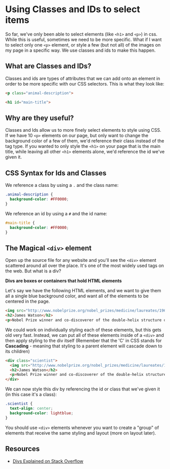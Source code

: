 # Using Classes and IDs to select items

So far, we've only been able to select elements (like `<h1>` and `<p>`) in css. While this is useful, sometimes we need to be more specific. What if I want to select only one `<p>` element, or style a few (but not all) of the images on my page in a specific way. We use classes and ids to make this happen.

## What are Classes and IDs?
Classes and ids are types of attributes that we can add onto an element in order to be more specific with our CSS selectors. This is what they look like:

```html
<p class="animal-description">
```
```html
<h1 id="main-title">
```
## Why are they useful?
Classes and Ids allow us to more finely select elements to style using CSS. If we have 10 `<p>` elements on our page, but only want to change the background color of a few of them, we'd reference their class instead of the tag type. If you wanted to only style the `<h1>` on your page that is the main title, while leaving all other `<h1>` elements alone, we'd reference the id we've given it.

## CSS Syntax for Ids and Classes
We reference a class by using a `.` and the class name:

```css
.animal-description {
  background-color: #FF0000;
}
```

We reference an id by using a `#` and the id name:

```css
#main-title {
  background-color: #FF0000;
}
```
## The Magical `<div>` element
Open up the source file for any website and you'll see the `<div>` element scattered around all over the place. It's one of the most widely used tags on the web. But what is a div?

**Divs are boxes or containers that hold HTML elements**

Let's say we have the following HTML elements, and we want to give them all a single blue background color, and want all of the elements to be centered in the page.

```html
<img src="http://www.nobelprize.org/nobel_prizes/medicine/laureates/1962/watson.jpg">
<h2>James Watson</h2>
<p>Nobel Prize winner and co-discoverer of the double-helix structure of DNA</p>
```

We could work on individually styling each of these elements, but this gets old very fast. Instead, we can put all of these elements inside of a `<div>` and then apply styling to the div itself (Remember that the 'C' in CSS stands for **Cascading** - meaning that styling to a parent element will cascade down to its children)

```html
<div class="scientist">
  <img src="http://www.nobelprize.org/nobel_prizes/medicine/laureates/1962/watson.jpg">
  <h2>James Watson</h2>
  <p>Nobel Prize winner and co-discoverer of the double-helix structure of DNA</p>
</div>
```

We can now style this div by referencing the id or class that we've given it (in this case it's a class):

```css
.scientist {
  text-align: center;
  background-color: lightblue;
}
```

You should use `<div>` elements whenever you want to create a "group" of elements that receive the same styling and layout (more on layout later).

## Resources
+ [Divs Explained on Stack Overflow](http://stackoverflow.com/questions/14027243/explain-what-a-div-tag-is-to-a-non-programmer)
